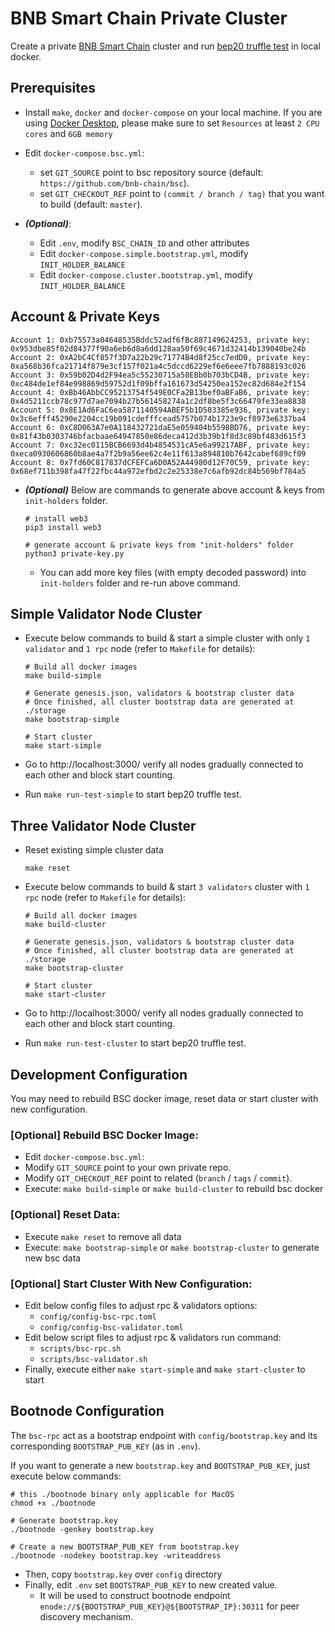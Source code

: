 # BNB Smart Chain Private Cluster

Create a private [BNB Smart Chain](https://github.com/bnb-chain/bsc) cluster and run [bep20 truffle test](https://github.com/bnb-chain/canonical-upgradeable-bep20) in local docker.

## Prerequisites

- Install `make`, `docker` and `docker-compose` on your local machine. If you are using [Docker Desktop](https://www.docker.com/products/docker-desktop), please make sure to set `Resources` at least `2 CPU cores` and `6GB memory`

- Edit `docker-compose.bsc.yml`:

  - set `GIT_SOURCE` point to bsc repository source (default: `https://github.com/bnb-chain/bsc`).
  - set `GIT_CHECKOUT_REF` point to `(commit / branch / tag)` that you want to build (default: `master`).

- **_(Optional)_**:
  - Edit `.env`, modify `BSC_CHAIN_ID` and other attributes
  - Edit `docker-compose.simple.bootstrap.yml`, modify `INIT_HOLDER_BALANCE`
  - Edit `docker-compose.cluster.bootstrap.yml`, modify `INIT_HOLDER_BALANCE`

## Account & Private Keys

```
Account 1: 0xb75573a04648535Bddc52adf6fBc887149624253, private key: 0x953dbe85f02d84377f90a6eb6d8a6dd128aa50f69c4671d32414b139040be24b
Account 2: 0xA2bC4Cf857f3D7a22b29c71774B4d8f25cc7edD0, private key: 0xa568b36fca21714f879e3cf157f021a4c5dccd6229ef6e6eee7fb7888193c026
Account 3: 0x59b02D4d2F94ea5c55230715a58EBb0b703bCD4B, private key: 0xc484de1ef84e998869d59752d1f09bffa161673d54250ea152ec82d684e2f154
Account 4: 0xBb46AbbCC95213754f549E0CFa2B13bef0aBFaB6, private key: 0x4d5211ccb78c977d7ae7094b27b561458274a1c2df8be5f3c66479fe33ea8838
Account 5: 0x8E1Ad6FaC6ea5871140594ABEF5b1D503385e936, private key: 0x3c6efff45290e2204cc19b091cdefffcead5757b074b1723e9cf8973e6337ba4
Account 6: 0xC8D063A7e0A118432721daE5e059404b5598BD76, private key: 0x81f43b0303746bfacbaae64947850e86deca412d3b39b1f8d3c89bf483d615f3
Account 7: 0xc32ec0115BCB6693d4b4854531cA5e6a99217ABF, private key: 0xeca0930606860b8ae4a7f2b9a56ee62c4e11f613a894810b7642cabef689cf09
Account 8: 0x7fd60C817837dCFEFCa6D0A52A44980d12F70C59, private key: 0x68ef711b398fa47f22fbc44a972efbd2c2e25338e7c6afb92dc84b569bf784a5
```

- **_(Optional)_** Below are commands to generate above account & keys from `init-holders` folder.

  ```
  # install web3
  pip3 install web3

  # generate account & private keys from "init-holders" folder
  python3 private-key.py
  ```

  - You can add more key files (with empty decoded password) into `init-holders` folder and re-run above command.

## Simple Validator Node Cluster

- Execute below commands to build & start a simple cluster with only `1 validator` and `1 rpc` node (refer to `Makefile` for details):

  ```shell script
  # Build all docker images
  make build-simple

  # Generate genesis.json, validators & bootstrap cluster data
  # Once finished, all cluster bootstrap data are generated at ./storage
  make bootstrap-simple

  # Start cluster
  make start-simple
  ```

- Go to http://localhost:3000/ verify all nodes gradually connected to each other and block start counting.

- Run `make run-test-simple` to start bep20 truffle test.

## Three Validator Node Cluster

- Reset existing simple cluster data

  ```shell script
  make reset
  ```

- Execute below commands to build & start `3 validators` cluster with `1 rpc` node (refer to `Makefile` for details):

  ```shell script
  # Build all docker images
  make build-cluster

  # Generate genesis.json, validators & bootstrap cluster data
  # Once finished, all cluster bootstrap data are generated at ./storage
  make bootstrap-cluster

  # Start cluster
  make start-cluster
  ```

- Go to http://localhost:3000/ verify all nodes gradually connected to each other and block start counting.

- Run `make run-test-cluster` to start bep20 truffle test.

## Development Configuration

You may need to rebuild BSC docker image, reset data or start cluster with new configuration.

### [Optional] Rebuild BSC Docker Image:

- Edit `docker-compose.bsc.yml`:
- Modify `GIT_SOURCE` point to your own private repo.
- Modify `GIT_CHECKOUT_REF` point to related (`branch` / `tags` / `commit`).
- Execute: `make build-simple` or `make build-cluster` to rebuild bsc docker

### [Optional] Reset Data:

- Execute `make reset` to remove all data
- Execute: `make bootstrap-simple` or `make bootstrap-cluster` to generate new bsc data

### [Optional] Start Cluster With New Configuration:

- Edit below config files to adjust rpc & validators options:
  - `config/config-bsc-rpc.toml`
  - `config/config-bsc-validator.toml`
- Edit below script files to adjust rpc & validators run command:
  - `scripts/bsc-rpc.sh`
  - `scripts/bsc-validator.sh`
- Finally, execute either `make start-simple` and `make start-cluster` to start

## Bootnode Configuration

The `bsc-rpc` act as a bootstrap endpoint with `config/bootstrap.key` and its corresponding `BOOTSTRAP_PUB_KEY` (as in `.env`).

If you want to generate a new `bootstrap.key` and `BOOTSTRAP_PUB_KEY`, just execute below commands:

```shell script
# this ./bootnode binary only applicable for MacOS
chmod +x ./bootnode

# Generate bootstrap.key
./bootnode -genkey bootstrap.key

# Create a new BOOTSTRAP_PUB_KEY from bootstrap.key
./bootnode -nodekey bootstrap.key -writeaddress
```

- Then, copy `bootstrap.key` over `config` directory
- Finally, edit `.env` set `BOOTSTRAP_PUB_KEY` to new created value.
  - It will be used to construct bootnode endpoint `enode://${BOOTSTRAP_PUB_KEY}@${BOOTSTRAP_IP}:30311` for peer discovery mechanism.
